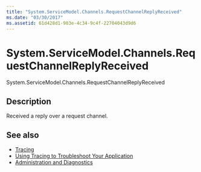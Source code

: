 ```yaml
---
title: "System.ServiceModel.Channels.RequestChannelReplyReceived"
ms.date: "03/30/2017"
ms.assetid: 61d428d1-903e-4c34-9c4f-22704043d9d6
---
```

# System.ServiceModel.Channels.RequestChannelReplyReceived
System.ServiceModel.Channels.RequestChannelReplyReceived  
  
## Description  
 Received a reply over a request channel.  
  
## See also

- [Tracing](index.md)
- [Using Tracing to Troubleshoot Your Application](using-tracing-to-troubleshoot-your-application.md)
- [Administration and Diagnostics](../index.md)
